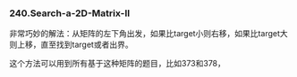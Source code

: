 ### 240.Search-a-2D-Matrix-II
非常巧妙的解法：从矩阵的左下角出发，如果比target小则右移，如果比target大则上移，直至找到target或者出界。

这个方法可以用到所有基于这种矩阵的题目，比如373和378，
